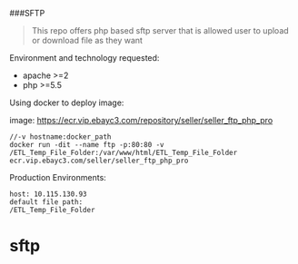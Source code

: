 ###SFTP
>This repo offers php based sftp server that is allowed user to upload or download file as they want

Environment and technology requested:
* apache >=2
* php >=5.5

Using docker to deploy image:

image: https://ecr.vip.ebayc3.com/repository/seller/seller_ftp_php_pro

```
//-v hostname:docker_path
docker run -dit --name ftp -p:80:80 -v /ETL_Temp_File_Folder:/var/www/html/ETL_Temp_File_Folder ecr.vip.ebayc3.com/seller/seller_ftp_php_pro
```

Production Environments:

```
host: 10.115.130.93
default file path:
/ETL_Temp_File_Folder
```









# sftp
